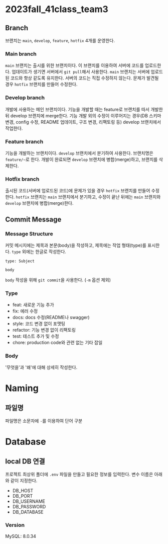  # 2023fall_41class_team3
## Branch

브랜치는 `main`, `develop`, `feature`, `hotfix` 4개를 운영한다.

### Main branch

`main` 브랜치는 출시를 위한 브랜치이다.
이 브랜치를 이용하여 서버에 코드를 업로드한다. 업데이트가 생기면 서버에서 `git pull`해서 사용한다.
`main` 브랜치는 서버에 업로드 된 코드와 항상 같도록 유지한다. 서버의 코드는 직접 수정하지 않는다.
문제가 발견될 경우 `hotfix` 브랜치를 만들어 수정한다.

### Develop branch

개발에 사용하는 메인 브랜치이다. 기능을 개발할 때는 feature로 브랜치를 따서 개발한 뒤 develop 브랜치에 merge한다.
기능 개발 외의 수정이 이루어지는 경우(DB 스키마 변경, config 수정, README 업데이트, 구조 변경, 리팩토링 등) develop 브랜치에서 작업한다.

### Feature branch

기능을 개발하는 브랜치이다. `develop` 브랜치에서 분기하여 사용한다. 브랜치명은 `feature/~`로 한다.
개발이 완료되면 `develop` 브랜치에 병합(merge)하고, 브랜치를 삭제한다.

### Hotfix branch

출시된 코드(서버에 업로드된 코드)에 문제가 있을 경우 `hotfix` 브랜치를 만들어 수정한다.
`hotfix` 브랜치는 `main` 브랜치에서 분기하고, 수정이 끝난 뒤에는 `main` 브랜치와 `develop` 브랜치에 병합(merge)한다.

## Commit Message

### Message Structure

커밋 메시지에는 제목과 본문(body)을 작성하고, 제목에는 작업 형태(type)를 표시한다. `type` 외에는 한글로 작성한다.

```
type: Subject

body
```

`body` 작성을 위해 `git commit`을 사용한다. (`-m` 옵션 제외)

### Type

-   feat: 새로운 기능 추가
-   fix: 에러 수정
-   docs: docs 수정(README나 swagger)
-   style: 코드 변경 없이 포맷팅
-   refactor: 기능 변경 없이 리팩토링
-   test: 테스트 추가 및 수정
-   chore: production code와 관련 없는 기타 잡일

### Body

'무엇을'과 '왜'에 대해 상세히 작성한다.

# Naming

## 파일명

파일명은 소문자에 `-`를 이용하여 단어 구분
# Database

## local DB 연결

프로젝트 최상위 폴더에 `.env` 파일을 만들고 필요한 정보를 입력한다. 변수 이름은 아래와 같이 지정한다.

-   DB_HOST
-   DB_PORT
-   DB_USERNAME
-   DB_PASSWORD
-   DB_DATABASE

### Version
MySQL: 8.0.34